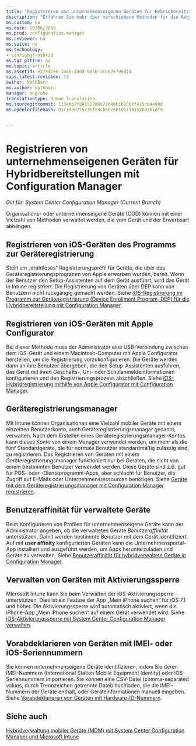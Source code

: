 ```yaml
---
title: "Registrieren von unternehmenseigenen Geräten für Hybridbereitstellungen mit Configuration Manager"
description: "Erfahren Sie mehr über verschiedene Methoden für die Registrierung unternehmenseigener Geräte für Hybridbereitstellungen mit Configuration Manager."
ms.custom: na
ms.date: 10/06/2016
ms.prod: configuration-manager
ms.reviewer: na
ms.suite: na
ms.technology:
- configmgr-hybrid
ms.tgt_pltfrm: na
ms.topic: article
ms.assetid: e2754ce6-1460-4ddd-9050-2cc87e7964f4
caps.latest.revision: 13
author: NathBarn
ms.author: nathbarn
manager: angrobe
translationtype: Human Translation
ms.sourcegitcommit: 1134bb2f04152288e72d40b1b1083f415cb4e900
ms.openlocfilehash: 91f1d0d775236fe4cb6675b1017161520a281df5


---
```

# <a name="enroll-company-owned-devices-for-hybrid-deployments-with-configuration-manager"></a>Registrieren von unternehmenseigenen Geräten für Hybridbereitstellungen mit Configuration Manager

*Gilt für: System Center Configuration Manager (Current Branch)*

Organisations- oder unternehmenseigene Geräte (COD) können mit einer Vielzahl von Methoden verwaltet werden, die vom Gerät und der Erwerbsart abhängen.  

## <a name="enroll-device-enrollment-program-ios-devices"></a>Registrieren von iOS-Geräten des Programms zur Geräteregistrierung  
 Stellt ein „drahtloses“ Registrierungsprofil für Geräte, die über das Geräteregistrierungsprogramm von Apple erworben wurden, bereit. Wenn der Benutzer den Setup-Assistenten auf dem Gerät ausführt, wird das Gerät in Intune registriert.  Die Registrierung von Geräten über DEP kann von Benutzern nicht rückgängig gemacht werden. Siehe [iOS-Registrierung im Programm zur Geräteregistrierung (Device Enrollment Program, DEP) für die Hybridbereitstellung mit Configuration Manager](../../mdm/deploy-use/ios-device-enrollment-program-for-hybrid.md).  

## <a name="enroll-ios-devices-with-apple-configurator"></a>Registrieren von iOS-Geräten mit Apple Configurator  
 Bei dieser Methode muss der Administrator eine USB-Verbindung zwischen dem iOS-Gerät und einem Macintosh-Computer mit Apple Configurator herstellen, um die Registrierung vorzukonfigurieren. Die Geräte werden dann an ihre Benutzer übergeben, die den Setup-Assistenten ausführen, das Gerät mit ihren Geschäfts-, Uni- oder Schulanmeldeinformationen konfigurieren und den Registrierungsprozess abschließen. Siehe [iOS-Hybridregistrierung mithilfe von Apple Configurator mit Configuration Manager](../../mdm/deploy-use/ios-hybrid-enrollment-using-apple-configurator.md).  

## <a name="device-enrollment-manager"></a>Geräteregistrierungsmanager  
 Mit Intune können Organisationen eine Vielzahl mobiler Geräte mit einem einzelnen Benutzerkonto, auch Geräteregistrierungsmanager genannt, verwalten. Nach dem Erstellen eines Geräteregistrierungsmanager-Kontos kann dieses Konto von einem Manager verwendet werden, um mehr als die fünf Standardgeräte, die für normale Benutzer standardmäßig zulässig sind, zu registrieren. Das Registrieren von Geräten mit einem Geräteregistrierungsmanager funktioniert nur bei Geräten, die nicht von einem bestimmten Benutzer verwendet werden. Diese Geräte sind z.B. gut für POS- oder -Dienstprogramm-Apps, aber schlecht für Benutzer, die Zugriff auf E-Mails oder Unternehmensressourcen benötigen. Siehe [Geräte mit dem Geräteregistrierungsmanager mit Configuration Manager registrieren](../../mdm/deploy-use/enroll-devices-with-device-enrollment-manager.md).  

## <a name="user-affinity-for-managed-devices"></a>Benutzeraffinität für verwaltete Geräte  
 Beim Konfigurieren von Profilen für unternehmenseigene Geräte kann der Administrator angeben, ob die verwalteten Geräte *Benutzeraffinität* unterstützen. Damit werden bestimmte Benutzer mit dem Gerät identifiziert. Auf mit **user affinity** konfigurierten Geräten kann die Unternehmensportal-App installiert und ausgeführt werden, um Apps herunterzuladen und Geräte zu verwalten. Siehe [Benutzeraffinität für hybridverwaltete Geräte in Configuration Manager](../../mdm/deploy-use/user-affinity-for-hybrid-managed-devices.md).  

## <a name="manage-devices-with-activation-lock"></a>Verwalten von Geräten mit Aktivierungssperre  
 Microsoft Intune kann Sie beim Verwalten der iOS-Aktivierungssperre unterstützen. Dies ist ein Feature der App „Mein iPhone suchen“ für iOS 7.1 und höher. Die Aktivierungssperre wird automatisch aktiviert, wenn die iPhone-App „Mein iPhone suchen“ auf einem Gerät verwendet wird. Siehe [iOS-Aktivierungssperre mit System Center Configuration Manager verwalten](../../mdm/deploy-use/manage-ios-activation-lock.md).

 ## <a name="predeclare-devices-with-imei-or-ios-serial-numbers"></a>Vorabdeklarieren von Geräten mit IMEI- oder iOS-Seriennummern

Sie können unternehmenseigene Geräte identifizieren, indem Sie deren IMEI-Nummern (International Station Mobile Equipment Identity) oder iOS-Seriennummern importieren. Sie können eine CSV-Datei (comma-separated values, durch Trennzeichen getrennte Datei) hochladen, die die IMEI-Nummern der Geräte enthält, oder Geräteinformationen manuell eingeben.  Siehe [Vorabdeklarieren von Geräten mit Hardware-ID-Nummern](../../mdm/deploy-use/predeclare-devices-with-hardware-id.md).

## <a name="see-also"></a>Siehe auch  
 [Hybridverwaltung mobiler Geräte (MDM) mit System Center Configuration Manager und Microsoft Intune](../../mdm/plan-design/hybrid-mobile-device-management.md)



<!--HONumber=Nov16_HO1-->


